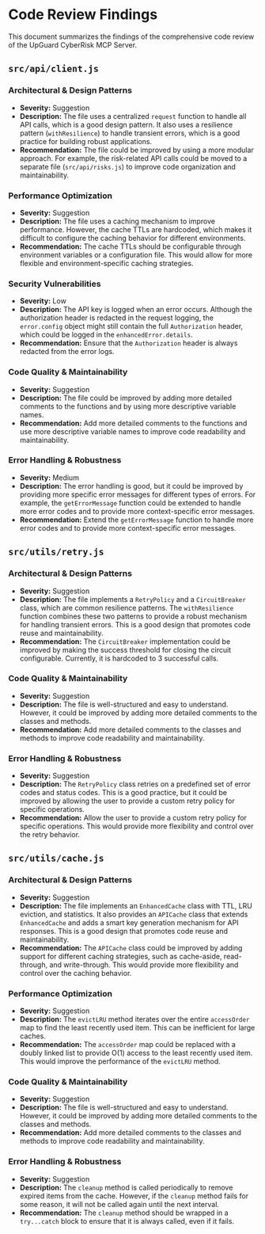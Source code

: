 # Code Review Findings

This document summarizes the findings of the comprehensive code review of the UpGuard CyberRisk MCP Server.

## `src/api/client.js`

### Architectural & Design Patterns

*   **Severity:** Suggestion
*   **Description:** The file uses a centralized `request` function to handle all API calls, which is a good design pattern. It also uses a resilience pattern (`withResilience`) to handle transient errors, which is a good practice for building robust applications.
*   **Recommendation:** The file could be improved by using a more modular approach. For example, the risk-related API calls could be moved to a separate file (`src/api/risks.js`) to improve code organization and maintainability.

### Performance Optimization

*   **Severity:** Suggestion
*   **Description:** The file uses a caching mechanism to improve performance. However, the cache TTLs are hardcoded, which makes it difficult to configure the caching behavior for different environments.
*   **Recommendation:** The cache TTLs should be configurable through environment variables or a configuration file. This would allow for more flexible and environment-specific caching strategies.

### Security Vulnerabilities

*   **Severity:** Low
*   **Description:** The API key is logged when an error occurs. Although the authorization header is redacted in the request logging, the `error.config` object might still contain the full `Authorization` header, which could be logged in the `enhancedError.details`.
*   **Recommendation:** Ensure that the `Authorization` header is always redacted from the error logs.

### Code Quality & Maintainability

*   **Severity:** Suggestion
*   **Description:** The file could be improved by adding more detailed comments to the functions and by using more descriptive variable names.
*   **Recommendation:** Add more detailed comments to the functions and use more descriptive variable names to improve code readability and maintainability.

### Error Handling & Robustness

*   **Severity:** Medium
*   **Description:** The error handling is good, but it could be improved by providing more specific error messages for different types of errors. For example, the `getErrorMessage` function could be extended to handle more error codes and to provide more context-specific error messages.
*   **Recommendation:** Extend the `getErrorMessage` function to handle more error codes and to provide more context-specific error messages.

## `src/utils/retry.js`

### Architectural & Design Patterns

*   **Severity:** Suggestion
*   **Description:** The file implements a `RetryPolicy` and a `CircuitBreaker` class, which are common resilience patterns. The `withResilience` function combines these two patterns to provide a robust mechanism for handling transient errors. This is a good design that promotes code reuse and maintainability.
*   **Recommendation:** The `CircuitBreaker` implementation could be improved by making the success threshold for closing the circuit configurable. Currently, it is hardcoded to 3 successful calls.

### Code Quality & Maintainability

*   **Severity:** Suggestion
*   **Description:** The file is well-structured and easy to understand. However, it could be improved by adding more detailed comments to the classes and methods.
*   **Recommendation:** Add more detailed comments to the classes and methods to improve code readability and maintainability.

### Error Handling & Robustness

*   **Severity:** Suggestion
*   **Description:** The `RetryPolicy` class retries on a predefined set of error codes and status codes. This is a good practice, but it could be improved by allowing the user to provide a custom retry policy for specific operations.
*   **Recommendation:** Allow the user to provide a custom retry policy for specific operations. This would provide more flexibility and control over the retry behavior.

## `src/utils/cache.js`

### Architectural & Design Patterns

*   **Severity:** Suggestion
*   **Description:** The file implements an `EnhancedCache` class with TTL, LRU eviction, and statistics. It also provides an `APICache` class that extends `EnhancedCache` and adds a smart key generation mechanism for API responses. This is a good design that promotes code reuse and maintainability.
*   **Recommendation:** The `APICache` class could be improved by adding support for different caching strategies, such as cache-aside, read-through, and write-through. This would provide more flexibility and control over the caching behavior.

### Performance Optimization

*   **Severity:** Suggestion
*   **Description:** The `evictLRU` method iterates over the entire `accessOrder` map to find the least recently used item. This can be inefficient for large caches.
*   **Recommendation:** The `accessOrder` map could be replaced with a doubly linked list to provide O(1) access to the least recently used item. This would improve the performance of the `evictLRU` method.

### Code Quality & Maintainability

*   **Severity:** Suggestion
*   **Description:** The file is well-structured and easy to understand. However, it could be improved by adding more detailed comments to the classes and methods.
*   **Recommendation:** Add more detailed comments to the classes and methods to improve code readability and maintainability.

### Error Handling & Robustness

*   **Severity:** Suggestion
*   **Description:** The `cleanup` method is called periodically to remove expired items from the cache. However, if the `cleanup` method fails for some reason, it will not be called again until the next interval.
*   **Recommendation:** The `cleanup` method should be wrapped in a `try...catch` block to ensure that it is always called, even if it fails.
